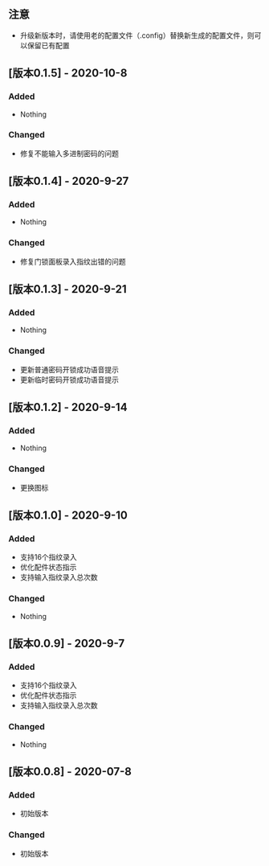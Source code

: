 ## 注意

- 升级新版本时，请使用老的配置文件（.config）替换新生成的配置文件，则可以保留已有配置





## [版本0.1.5] - 2020-10-8

### Added

- Nothing

### Changed

- 修复不能输入多进制密码的问题

## [版本0.1.4] - 2020-9-27

### Added

- Nothing

### Changed

- 修复门锁面板录入指纹出错的问题

## [版本0.1.3] - 2020-9-21

### Added

- Nothing

### Changed

- 更新普通密码开锁成功语音提示
- 更新临时密码开锁成功语音提示

## [版本0.1.2] - 2020-9-14

### Added

- Nothing

### Changed

- 更换图标

## [版本0.1.0] - 2020-9-10

### Added

- 支持16个指纹录入
- 优化配件状态指示
- 支持输入指纹录入总次数

### Changed

- Nothing

## [版本0.0.9] - 2020-9-7

### Added

- 支持16个指纹录入
- 优化配件状态指示
- 支持输入指纹录入总次数

### Changed

- Nothing

## [版本0.0.8] - 2020-07-8

### Added

- 初始版本

### Changed

- 初始版本
